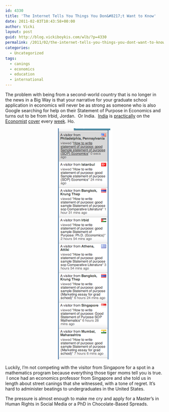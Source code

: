 ```yaml
---
id: 4330
title: 'The Internet Tells You Things You Don&#8217;t Want to Know'
date: 2011-02-03T10:43:58+00:00
author: Vicki
layout: post
guid: http://blog.vickiboykis.com/wlb/?p=4330
permalink: /2011/02/the-internet-tells-you-things-you-dont-want-to-know/
categories:
  - Uncategorized
tags:
  - canings
  - economics
  - education
  - international
---
```

The problem with being from a second-world country that is no longer in the news in a Big Way is that your narrative for your graduate school application in economics will never be as strong as someone who is also Google searching for help on their Statement of Purpose in Economics and turns out to be from Irbid, Jordan.  Or India.  [India](http://www.economist.com/printedition/displayCover.cfm?url=/images/images-magazine/2010/10/02/CN/20101002_CNA400.jpg) is [practically](http://www.economist.com/printedition/displayCover.cfm?url=/images/20100821/20100821issuecovUS400.jpg) on the [Economist](http://www.economist.com/printedition/displayCover.cfm?url=/images/20090815/20090815issuecovUS400.jpg) [cover](http://www.economist.com/printedition/displayCover.cfm?url=/images/20090523/20090523issuecovUS400.jpg) every [week](http://www.economist.com/printedition/displayCover.cfm?url=/images/20081213/20081213issuecovUS400.jpg). Ho.

<p style="text-align: center;">
  <img class="aligncenter" title="Screen shot 2011-02-03 at 10.28.24 AM" src="https://raw.githubusercontent.com/veekaybee/wlb/gh-pages/assets/images/2011/02/Screen-shot-2011-02-03-at-10.28.24-AM.png" alt="" width="179" height="735" />
</p>

Luckily, I&#8217;m not competing with the visitor from Singapore for a spot in a mathematics program because everything those tiger moms tell you is true.  I once had an economics professor from Singapore and she told us in length about street canings that she witnessed, with a tone of regret. It&#8217;s hard to administer beatings to undergraduates in the United States.

The pressure is almost enough to make me cry and apply for a Master&#8217;s in Human Rights in Social Media or a PhD in Chocolate-Based Spreads.

[](https://raw.githubusercontent.com/veekaybee/wlb/gh-pages/assets/images/2011/02/Screen-shot-2011-02-03-at-10.28.24-AM.png)

<div>
  <span style="color: #0000ee; -webkit-text-decorations-in-effect: underline;"><br /> </span>
</div>
